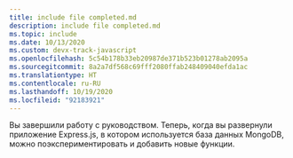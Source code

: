 ```yaml
---
title: include file completed.md
description: include file completed.md
ms.topic: include
ms.date: 10/13/2020
ms.custom: devx-track-javascript
ms.openlocfilehash: 5c54b178b33eb20987de371b523b01278ab2095a
ms.sourcegitcommit: 8a2a7df568c69fff2080ffab248409040efda1ac
ms.translationtype: HT
ms.contentlocale: ru-RU
ms.lasthandoff: 10/19/2020
ms.locfileid: "92183921"
---
```

Вы завершили работу с руководством. Теперь, когда вы развернули приложение Express.js, в котором используется база данных MongoDB, можно поэкспериментировать и добавить новые функции. 